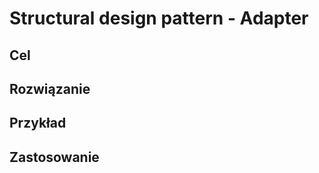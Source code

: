 <h1>Structural design pattern - Adapter</h1>
<h2>Cel</h2>

<h2>Rozwiązanie</h2>

<h2>Przykład</h2>

<h2>Zastosowanie</h2>

